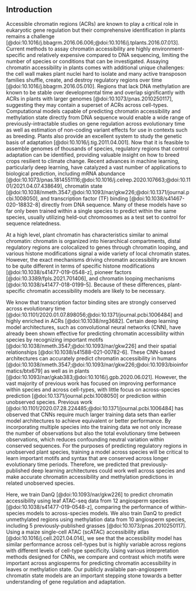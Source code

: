 ## Introduction

Accessible chromatin regions (ACRs) are known to play a critical role in eukaryotic gene regulation but their comprehensive identification in plants remains a challenge [@doi:10.1016/j.bbagrm.2016.06.006;@doi:10.1016/j.tplants.2016.07.013].
Current methods to assay chromatin accessibility are highly environment-specific and relatively expensive compared to DNA sequencing, limiting the number of species or conditions that can be investigated.
Assaying chromatin accessibility in plants comes with additional unique challenges: the cell wall makes plant nuclei hard to isolate and many active transposon families shuffle, create, and destroy regulatory regions over time [@doi:10.1016/j.bbagrm.2016.05.010].
Regions that lack DNA methylation are known to be stable over developmental time and overlap significantly with ACRs in plants with larger genomes [@doi:10.1073/pnas.2010250117], suggesting they may contain a superset of ACRs across cell-types.
Computational models capable of predicting chromatin accessibility and methylation state directly from DNA sequence would enable a wide range of previously-intractable studies on gene regulation across evolutionary time as well as estimation of non-coding variant effects for use in contexts such as breeding.
Plants also provide an excellent system to study the genetic basis of adaptation [@doi:10.1016/j.tig.2011.04.001].
Now that it is feasible to assemble genomes of thousands of species, regulatory regions that control adaptation can be identified, providing valuable insight on how to breed crops resilient to climate change.
Recent advances in machine learning, particularly deep learning, have catalyzed a vast number of applications to biological prediction, including mRNA abundance [@doi:10.1073/pnas.1814551116;@doi:10.1016/j.celrep.2020.107663;@doi:10.1101/2021.04.07.438649], chromatin state [@doi:10.1038/nmeth.3547;@doi:10.1093/nar/gkw226;@doi:10.1371/journal.pcbi.1008050], and transcription factor (TF) binding [@doi:10.1038/s41467-020-18832-8] directly from DNA sequence.
Many of these models have so far only been trained within a single species to predict within the same species, usually utilizing held-out chromosomes as a test set to control for sequence relatedness.

At a high level, plant chromatin has characteristics similar to animal chromatin: chromatin is organized into hierarchical compartments, distal regulatory regions are colocalized to genes through chromatin looping, and various histone modifications signal a wide variety of local chromatin states.
However, the exact mechanisms driving chromatin accessibility are known to be quite different in terms of specific histone modifications [@doi:10.1038/s41477-019-0548-z], pioneer factors [@doi:10.3389/fpls.2021.701406], and chromatin looping mechanisms [@doi:10.1038/s41477-018-0199-5].
Because of these differences, plant-specific chromatin accessibility models are likely to be necessary.

We know that transcription factor binding sites are strongly conserved across evolutionary time [@doi:10.1101/2020.01.07.898056;@doi:10.1371/journal.pcbi.1006484] and highly enriched in ACRs [@doi:10.1038/nrg3682].
Certain deep learning model architectures, such as convolutional neural networks (CNN), have already been shown effective for predicting chromatin accessibility within species by recognizing important motifs [@doi:10.1038/nmeth.3547;@doi:10.1093/nar/gkw226] and their spatial relationships [@doi:10.1038/s41588-021-00782-6].
These CNN-based architectures can accurately predict chromatin accessibility in humans [@doi:10.1038/nmeth.3547;@doi:10.1093/nar/gkw226;@doi:10.1093/bioinformatics/btx679] as well as in plants [@doi:10.1093/nar/gkab383;@doi:10.1016/j.gpb.2020.06.021].
However, the vast majority of previous work has focused on improving performance within species and across cell-types, with little focus on across-species prediction [@doi:10.1371/journal.pcbi.1008050] or prediction within unobserved species.
Previous work [@doi:10.1101/2020.07.28.224485;@doi:10.1371/journal.pcbi.1006484] has observed that CNNs require much larger training data sets than earlier model architectures to achieve equivalent or better performance.
By incorporating multiple species into the training data we not only increase the number of observations but also the total evolutionary time between observations, which reduces confounding neutral variation within conserved sequences.
For the purposes of predicting regulatory regions in unobserved plant species, training a model across species will be critical to learn important motifs and syntax that are conserved across longer evolutionary time periods.
Therefore, we predicted that previously-published deep learning architectures could work well across species and make accurate chromatin accessibility and methylation predictions in related unobserved species.

Here, we train DanQ [@doi:10.1093/nar/gkw226] to predict chromatin accessibility using leaf ATAC-seq data from 12 angiosperm species [@doi:10.1038/s41477-019-0548-z], comparing the performance of within-species models to across-species models.
We also train DanQ to predict unmethylated regions using methylation data from 10 angiosperm species, including 5 previously-published grasses [@doi:10.1073/pnas.2010250117].
Using a maize single-cell ATAC (scATAC) accessibility atlas [@doi:10.1016/j.cell.2021.04.014], we see that the accessibility model has similar performance across cell-types but is highly variable across regions with different levels of cell-type specificity.
Using various interpretation methods designed for CNNs, we compare and contrast which motifs were important across angiosperms for predicting chromatin accessibility in leaves or methylation state.
Our publicly available pan-angiosperm chromatin state models are an important stepping stone towards a better understanding of gene regulation and adaptation.
